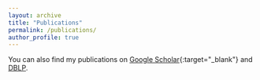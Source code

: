 ```yaml
---
layout: archive
title: "Publications"
permalink: /publications/
author_profile: true
---
```


You can also find my publications on [Google Scholar]({{site.author.googlescholar}}){:target="_blank"} and <u><a href="{{site.author.dblp}}">DBLP</a></u>.

<script src="https://bibbase.org/show?bib=http%3A%2F%2Fdblp.uni-trier.de%2Fpers%2Ftb2%2Fc%2FChui%3ACarmen.bib&jsonp=1"></script>
